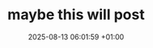 ﻿---
layout: post
title: "maybe this will post"
date: 2025-08-13 06:01:59 +01:00
categories: []
---
